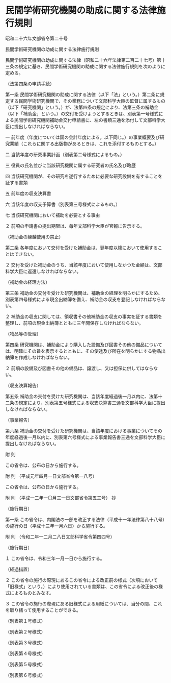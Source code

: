 # 民間学術研究機関の助成に関する法律施行規則

昭和二十六年文部省令第二十号

民間学術研究機関の助成に関する法律施行規則

民間学術研究機関の助成に関する法律（昭和二十六年法律第二百二十七号）第十三条の規定に基き、民間学術研究機関の助成に関する法律施行規則を次のように定める。

（法第四条の申請手続）

第一条 民間学術研究機関の助成に関する法律（以下「法」という。）第二条に規定する民間学術研究機関で、その業務について文部科学大臣の監督に属するもの（以下「研究機関」という。）が、法第四条の規定により、法第三条の補助金（以下「補助金」という。）の交付を受けようとするときは、別表第一号様式による民間学術研究機関補助金交付申請書に、左の書類三通を添付して文部科学大臣に提出しなければならない。

一 前年度（年度については国の会計年度による。以下同じ。）の事業概要及び研究業績（これらに関する出版物があるときは、これを添付するものとする。）

二 当該年度の研究事業計画（別表第二号様式によるもの。）

三 役員の氏名並びに当該研究機関に属する研究者の氏名及び略歴

四 当該研究機関が、その研究を遂行するために必要な研究設備を有することを証する書類

五 前年度の収支決算書

六 当該年度の収支予算書（別表第三号様式によるもの。）

七 当該研究機関において補助を必要とする事由

２ 前項の申請書の提出期限は、毎年文部科学大臣が官報に告示する。

（補助金の繰越使用の禁止）

第二条 各年度において交付を受けた補助金は、翌年度以降において使用することはできない。

２ 交付を受けた補助金のうち、当該年度において使用しなかつた金額は、文部科学大臣に返還しなければならない。

（補助金の経理方法）

第三条 補助金の交付を受けた研究機関は、補助金の経理を明らかにするため、別表第四号様式による現金出納簿を備え、補助金の収支を登記しなければならない。

２ 補助金の収支に関しては、領収書その他補助金の収支の事実を証する書類を整理し、前項の現金出納簿とともに三年間保存しなければならない。

（物品等の管理）

第四条 研究機関は、補助金により購入した設備及び図書その他の備品については、明確にその旨を表示するとともに、その使途及び所在を明らかにする物品出納簿を作成しなければならない。

２ 前項の設備及び図書その他の備品は、譲渡し、又は担保に供してはならない。

（収支決算報告）

第五条 補助金の交付を受けた研究機関は、当該年度経過後一月以内に、法第十二条の規定により、別表第五号様式による収支決算書三通を文部科学大臣に提出しなければならない。

（事業報告）

第六条 補助金の交付を受けた研究機関は、当該年度における事業についてその年度経過後一月以内に、別表第六号様式による事業報告書三通を文部科学大臣に提出しなければならない。

附 則

この省令は、公布の日から施行する。

附 則 （平成元年四月一日文部省令第一八号）

この省令は、公布の日から施行する。

附 則 （平成一二年一〇月三一日文部省令第五三号） 抄

（施行期日）

第一条 この省令は、内閣法の一部を改正する法律（平成十一年法律第八十八号）の施行の日（平成十三年一月六日）から施行する。

附 則 （令和二年一二月二八日文部科学省令第四四号）

（施行期日）

１ この省令は、令和三年一月一日から施行する。

（経過措置）

２ この省令の施行の際現にあるこの省令による改正前の様式（次項において「旧様式」という。）により使用されている書類は、この省令による改正後の様式によるものとみなす。

３ この省令の施行の際現にある旧様式による用紙については、当分の間、これを取り繕って使用することができる。

（別表第１号様式）

[](/./pict/S26F03501000020_2103011803_001.pdf)

（別表第２号様式）

[](/./pict/S26F03501000020_2103011803_002.pdf)

（別表第３号様式）

[](/./pict/S26F03501000020_2103011803_003.pdf)

（別表第４号様式）

[](/./pict/S26F03501000020_2103011803_004.pdf)

（別表第５号様式）

[](/./pict/S26F03501000020_2103011803_005.pdf)

（別表第６号様式）

[](/./pict/S26F03501000020_2103011803_006.pdf)
